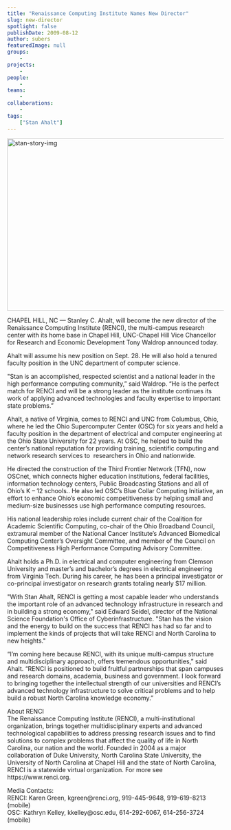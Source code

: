 ```yaml
---
title: "Renaissance Computing Institute Names New Director"
slug: new-director
spotlight: false
publishDate: 2009-08-12
author: subers
featuredImage: null
groups:
    - 
projects:
    - 
people:
    - 
teams: 
    - 
collaborations:
    - 
tags:
    ["Stan Ahalt"]
---
```

<p><a href="https://www.renci.org/wp-content/uploads/2009/08/stan-story-img.jpg"><img class="alignnone size-full wp-image-3974" title="stan-story-img" src="https://www.renci.org/wp-content/uploads/2009/08/stan-story-img.jpg" alt="stan-story-img" width="630" height="400" /></a></p>

<p>CHAPEL HILL, NC — Stanley C. Ahalt, will become the new director of the Renaissance Computing Institute (RENCI), the multi-campus research center with its home base in Chapel Hill, UNC-Chapel Hill Vice Chancellor for Research and Economic Development Tony Waldrop announced today. <!--more--></p>

<p>Ahalt will assume his new position on Sept. 28. He will also hold a tenured faculty position in the UNC department of computer science.</p>

<p>"Stan is an accomplished, respected scientist and a national leader in the high performance computing community,” said Waldrop. “He is the perfect match for RENCI and will be a strong leader as the institute continues its work of applying advanced technologies and faculty expertise to important state problems.”</p>

<p>Ahalt, a native of Virginia, comes to RENCI and UNC from Columbus, Ohio, where he led the Ohio Supercomputer Center (OSC) for six years and held a faculty position in the department of electrical and computer engineering at the Ohio State University for 22 years. At OSC, he helped to build the center’s national reputation for providing training, scientific computing and network research services to  researchers in Ohio and nationwide.</p>

<p>He directed the construction of the Third Frontier Network (TFN), now OSCnet, which connects higher education institutions, federal facilities, information technology centers, Public Broadcasting Stations and all of Ohio’s K – 12 schools.. He also led OSC’s Blue Collar Computing Initiative, an effort to enhance Ohio’s economic competitiveness by helping small and medium-size businesses use high performance computing resources.</p>

<p>His national leadership roles include current chair of the Coalition for Academic Scientific Computing, co-chair of the Ohio Broadband Council, extramural member of the National Cancer Institute’s Advanced Biomedical Computing Center’s Oversight Committee, and member of the Council on Competitiveness High Performance Computing Advisory Committee.</p>

<p>Ahalt holds a Ph.D. in electrical and computer engineering from Clemson University and master’s and bachelor’s degrees in electrical engineering from Virginia Tech. During his career, he has been a principal investigator or co-principal investigator on research grants totaling nearly $17 million.</p>

<p>"With Stan Ahalt, RENCI is getting a most capable leader who understands the important role of an advanced technology infrastructure in research and in building a strong economy," said Edward Seidel, director of the National Science Foundation's Office of Cyberinfrastructure. "Stan has the vision and the energy to build on the success that RENCI has had so far and to implement the kinds of projects that will take RENCI and North Carolina to new heights."</p>

<p>“I’m coming here because RENCI, with its unique multi-campus structure and multidisciplinary approach, offers tremendous opportunities,” said Ahalt. “RENCI is positioned to build fruitful partnerships that span campuses and research domains, academia, business and government. I look forward to bringing together the intellectual strength of our universities and RENCI’s advanced technology infrastructure to solve critical problems and to help build a robust North Carolina knowledge economy.”</p>

<p><span class="head2">About RENCI</span><br />
 The Renaissance Computing Institute (RENCI), a multi-institutional organization, brings together multidisciplinary experts and advanced technological capabilities to address pressing research issues and to find solutions to complex problems that affect the quality of life in North Carolina, our nation and the world. Founded in 2004 as a major collaboration of Duke University, North Carolina State University, the University of North Carolina at Chapel Hill and the state of North Carolina, RENCI is a statewide virtual organization. For more see https://www.renci.org.</p>

<p>Media Contacts:<br />
 RENCI: Karen Green, kgreen@renci.org, 919-445-9648, 919-619-8213 (mobile)<br />
 OSC: Kathryn Kelley, kkelley@osc.edu, 614-292-6067, 614-256-3724 (mobile)</p>

